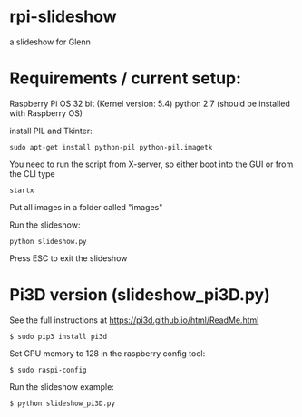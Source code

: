 # rpi-slideshow
a slideshow for Glenn


# Requirements / current setup:

Raspberry Pi OS 32 bit (Kernel version: 5.4)
python 2.7 (should be installed with Raspberry OS)

install PIL and Tkinter:

    sudo apt-get install python-pil python-pil.imagetk

You need to run the script from X-server, so either boot into the GUI or from the CLI type
    
    startx

Put all images in a folder called "images"

Run the slideshow:

    python slideshow.py

Press ESC to exit the slideshow


# Pi3D version (slideshow_pi3D.py)

See the full instructions at https://pi3d.github.io/html/ReadMe.html

    $ sudo pip3 install pi3d 
  
Set GPU memory to 128 in the raspberry config tool:
    
    $ sudo raspi-config
    
Run the slideshow example:

    $ python slideshow_pi3D.py
